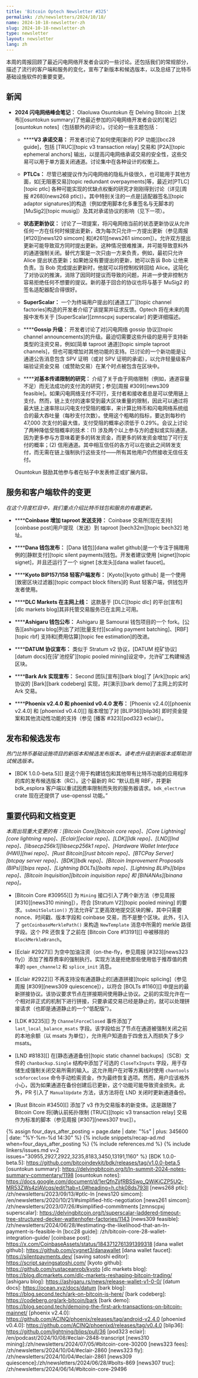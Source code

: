 ```yaml
---
title: 'Bitcoin Optech Newsletter #325'
permalink: /zh/newsletters/2024/10/18/
name: 2024-10-18-newsletter-zh
slug: 2024-10-18-newsletter-zh
type: newsletter
layout: newsletter
lang: zh
---
```

本周的周报回顾了最近闪电网络开发者会议的一些讨论。还包括我们的常规部分，描述了流行的客户端和服务的变化，宣布了新版本和候选版本，以及总结了比特币基础设施软件的重要变更。

## 新闻

- **<!--ln-summit-2024-notes-->2024 闪电网络峰会笔记：** Olaoluwa Osuntokun 在 Delving Bitcoin 上[发布][osuntokun summary]了他最近参加的闪电网络开发者会议的[笔记][osuntokun notes]（包括额外的评论）。讨论的一些主题包括：

  - **<!--version-3-commitment-transactions-->****V3 承诺交易：** 开发者讨论了如何使用[新的 P2P 功能][bcc28 guide]，包括 [TRUC][topic v3 transaction relay] 交易和 [P2A][topic ephemeral anchors] 输出，以提高闪电网络承诺交易的安全性，这些交易可以用于单方面关闭通道。讨论集中在各种设计的权衡上。

  - **PTLCs：** 尽管已被提议作为闪电网络的隐私升级很久，也可能用于其他方面，如[无阻塞交易][topic redundant overpayments]等，最近对[PTLC][topic ptlc] 各种可能实现的优缺点权衡的研究才刚刚得到讨论（详见[周报 #268](news268 ptlc)）。其中特别关注的一点是[适配器签名][topic adaptor signatures]的构造（例如使用脚本化多重签名与无脚本的 [MuSig2][topic musig]）及其对承诺协议的影响（见下一项）。

  - **<!--state-update-protocol-->状态更新协议：** 讨论了一项提案，将闪电网络当前的状态更新协议从允许任何一方在任何时候提出更新，改为每次只允许一方提出更新（参见周报 [#120][news120 simcom] 和[#261][news261 simcom]）。允许双方提出更新可能导致双方同时提出更新。这种情况很难推演，并可能导致意料外的通道强制关闭。替代方案是一次只由一方来负责，例如，最初只允许 Alice 提出状态更新；如果她没有要提出的更新，她可以告诉 Bob 让他来负责。当 Bob 完成提出更新时，他就可以将控制权转回给 Alice。这简化了对协议的推演，消除了因同时提议而导致的问题，并进一步使非控制方容易拒绝任何不想要的提议。新的基于回合的协议也将与基于 MuSig2 的签名适配器配合得很好。

  - **SuperScalar：** 一个为终端用户提出的[通道工厂][topic channel factories]构造的开发者介绍了该提案并征求反馈。Optech 将在未来的周报中发布关于 [SuperScalar][zmnscpxj superscalar] 的更详细描述。

  - **<!--gossip-upgrade-->****Gossip 升级：** 开发者讨论了对[闪电网络 gossip 协议][topic channel announcements]的升级。最迫切需要这些升级的是用于支持新类型的注资交易，例如[简单 taproot 通道][topic simple taproot channels]，但也可能增加对其他功能的支持。已讨论的一个新功能是让通道公告消息包含 SPV 证明（或对 SPV 证明的承诺），以允许轻量级客户端验证资金交易（或赞助交易）在某个时点被包含在区块中。

  - **<!--research-on-fundamental-delivery-limits-->****对基本传递限制的研究：** 介绍了关于由于网络限制（例如，通道容量不足）而无法成功的支付流的研究；参见[周报 #309][news309 feasible]。如果闪电网络支付不可行，支付者和接收者总是可以使用链上支付。然而，链上支付的速率受到最大区块重量的限制，因此可以通过将最大链上速率除以闪电支付受阻的概率，来计算比特币和闪电网络系统组合的最大吞吐量（每秒支付次数）。使用这个粗略的指标，要达到每秒约 47,000 次支付的最大值，支付受阻的概率必须低于 0.29%。会议上讨论了两种降低受阻概率的技术：(1) 涉及两个以上参与方的虚拟或实际通道。因为更多参与方意味着更多的转发资金，而更多的转发资金增加了可行支付的概率；(2) 信用通道。其中相互信任的各方可以在彼此之间转发支付，而无需在链上强制执行这些支付——所有其他用户仍然接收无信任支付。

  Osuntokun 鼓励其他参与者在帖子中发表修正或扩展内容。

## 服务和客户端软件的变更

*在这个月度栏目中，我们重点介绍比特币钱包和服务的有趣更新。*

- **<!--coinbase-adds-taproot-send-support-->****Coinbase 增加 taproot 发送支持：**
  Coinbase 交易所[现在支持][coinbase post]用户提现（发送）到 taproot [bech32m][topic bech32] 地址。

- **<!--dana-wallet-released-->****Dana 钱包发布：**
  [Dana 钱包][dana wallet github]是一个专注于捐赠用例的[静默支付][topic silent payments]钱包。开发者建议使用 [signet][topic signet]，并且还运行了一个 signet [水龙头][dana wallet faucet]。

- **<!--kyoto-bip157-158-light-client-released-->****Kyoto BIP157/158 轻客户端发布：**
  [Kyoto][kyoto github] 是一个使用[致密区块过滤器][topic compact block filters]的 Rust 轻客户端，供钱包开发者使用。

- **<!--dlc-markets-launches-on-mainnet-->****DLC Markets 在主网上线：**
  这款基于 [DLC][topic dlc] 的平台[宣布][dlc markets blog]其非托管交易服务已在主网上可用。

- **<!--ashigaru-wallet-announced-->****Ashigaru 钱包公布：**
  Ashigaru 是 Samourai 钱包项目的一个 fork。[公告][ashigaru blog]列出了对[批量支付][scaling payment batching]、[RBF][topic rbf] 支持和[费用估算][topic fee estimation]的改进。

- **<!--datum-protocol-announced-->****DATUM 协议宣布：**
  类似于 Stratum v2 协议，[DATUM 挖矿协议][datum docs]在[矿池挖矿][topic pooled mining]设定中，允许矿工构建候选区块。

- **<!--bark-ark-implementation-announced-->****Bark Ark 实现宣布：**
  Second 团队[宣布][bark blog]了 [Ark][topic ark] 协议的 [Bark][bark codeberg] 实现，并[演示][bark demo]了主网上的实时 Ark 交易。

- **<!--phoenix-v2-4-0-and-phoenixd-v0-4-0-released-->****Phoenix v2.4.0 和 phoenixd v0.4.0 发布：**
  [Phoenix v2.4.0][phoenix v2.4.0] 和 [phoenixd v0.4.0][] 版本增加了对 [BLIP36][blip36] 即时资金提案和其他流动性功能的支持（参见 [播客 #323][pod323 eclair]）。

## 发布和候选发布

*热门比特币基础设施项目的新版本和候选发布版本。请考虑升级到新版本或帮助测试候选版本。*

- [BDK 1.0.0-beta.5][] 是这个用于构建钱包和其他带有比特币功能的应用程序的库的发布候选版本（RC）。这个最新的 RC “默认启用 RBF，并更新 bdk_esplora 客户端以重试因费率限制而失败的服务器请求。`bdk_electrum` crate 现在还提供了 use-openssl 功能。”

## 重要代码和文档变更

_本周出现重大变更的有：[Bitcoin Core][bitcoin core repo]、[Core Lightning][core lightning repo]、[Eclair][eclair repo]、[LDK][ldk repo]、[LND][lnd repo]、[libsecp256k1][libsecp256k1 repo]、[Hardware Wallet Interface (HWI)][hwi repo]、[Rust Bitcoin][rust bitcoin repo]、[BTCPay Server][btcpay server repo]、[BDK][bdk repo]、[Bitcoin Improvement Proposals (BIPs)][bips repo]、[Lightning BOLTs][bolts repo]、[Lightning BLIPs][blips repo]、[Bitcoin Inquisition][bitcoin inquisition repo] 和 [BINANAs][binana repo]。_

- [Bitcoin Core #30955][] 为 `Mining` 接口引入了两个新方法（参见周报 [#310][news310 mining]），符合 [Stratum V2][topic pooled mining] 的要求。`submitSolution()` 方法允许矿工更高效地提交区块的解，其中只需要 nonce、时间戳、版本字段和 coinbase 交易，而不是整个区块。此外，引入了 `getCoinbaseMerklePath()` 来构造 `NewTemplate` 消息中所需的 merkle 路径字段。这个 PR 还恢复了之前在 [Bitcoin Core #13191][] 中被移除的 `BlockMerkleBranch`。

- [Eclair #2927][] 为空中加油注资（on-the-fly，参见周报 [#323][news323 fly]）添加了推荐费率的强制执行。实现方法是拒绝那些使用低于推荐值的费率的 `open_channel2` 和 `splice_init` 消息。

- [Eclair #2922][] 不再支持没有通道静止的[通道拼接][topic splicing]（参见周报 [#309][news309 quiescence]），以符合 [BOLTs #1160][] 中提出的最新拼接协议。该协议要求节点在拼接期间使用静止协议。之前的实现允许在一个相对非正式的机制下进行拼接，只要承诺交易已经是静止的，就可以处理拼接请求（也即是通道静止的一个“低配版”）。

- [LDK #3235][] 为 `ChannelForceClosed` 事件添加了 `last_local_balance_msats` 字段。该字段给出了节点在通道被强制关闭之前的本地余额（以 msats 为单位），允许用户知道由于四舍五入而损失了多少 msats。

- [LND #8183][] 在[静态通道备份][topic static channel backups]（SCB）文件的 `chanbackup.Single` 结构中添加了可选的 `CloseTxInputs` 字段，用于存储生成强制关闭交易所需的输入。这允许用户在对等方离线时使用 `chantools scbforceclose` 命令手动检索资金，作为最终恢复选项。然而，用户应该格外小心，因为如果通道在备份创建后已更新，这个功能可能导致资金损失。此外，PR 引入了 `ManualUpdate` 方法，该方法将在 LND 关闭时更新通道备份。

- [Rust Bitcoin #3450][] 添加了 v3 作为交易版本的新变体。这是跟随了 Bitcoin Core 将[确认前拓扑限制 (TRUC)][topic v3 transaction relay] 交易作为标准的脚本（参见周报 [#307][news307 truc]）。

{% assign four_days_after_posting = page.date | date: "%s" | plus: 345600 | date: "%Y-%m-%d 14:30" %}
{% include snippets/recap-ad.md when=four_days_after_posting %}
{% include references.md %}
{% include linkers/issues.md v=2 issues="30955,2927,2922,3235,8183,3450,13191,1160" %}
[BDK 1.0.0-beta.5]: https://github.com/bitcoindevkit/bdk/releases/tag/v1.0.0-beta.5
[osuntokun summary]: https://delvingbitcoin.org/t/ln-summit-2024-notes-summary-commentary/1198
[osuntokun notes]: https://docs.google.com/document/d/1erQfnZjjfRBSSwo_QWiKiCZP5UQ-MR53ZWs4zIAVcqs/edit?tab=t.0#heading=h.chk08ds793ll
[news268 ptlc]: /zh/newsletters/2023/09/13/#ptlc-ln
[news120 simcom]: /en/newsletters/2020/10/21/#simplified-htlc-negotiation
[news261 simcom]: /zh/newsletters/2023/07/26/#simplified-commitments
[zmnscpxj superscalar]: https://delvingbitcoin.org/t/superscalar-laddered-timeout-tree-structured-decker-wattenhofer-factories/1143
[news309 feasible]: /zh/newsletters/2024/06/28/#estimating-the-likelihood-that-an-ln-payment-is-feasible-ln
[bcc28 guide]: /zh/bitcoin-core-28-wallet-integration-guide/
[coinbase post]: https://x.com/CoinbaseAssets/status/1843712761391399318
[dana wallet github]: https://github.com/cygnet3/danawallet
[dana wallet faucet]: https://silentpayments.dev/
[saving satoshi editor]: https://script.savingsatoshi.com/
[kyoto github]: https://github.com/rustaceanrob/kyoto
[dlc markets blog]: https://blog.dlcmarkets.com/dlc-markets-reshaping-bitcoin-trading/
[ashigaru blog]: https://ashigaru.rs/news/release-wallet-v1-0-0/
[datum docs]: https://ocean.xyz/docs/datum
[bark blog]: https://blog.second.tech/ark-on-bitcoin-is-here/
[bark codeberg]: https://codeberg.org/ark-bitcoin/bark
[bark demo]: https://blog.second.tech/demoing-the-first-ark-transactions-on-bitcoin-mainnet/
[phoenix v2.4.0]: https://github.com/ACINQ/phoenix/releases/tag/android-v2.4.0
[phoenixd v0.4.0]: https://github.com/ACINQ/phoenixd/releases/tag/v0.4.0
[blip36]: https://github.com/lightning/blips/pull/36
[pod323 eclair]: /en/podcast/2024/10/08/#eclair-2848-transcript
[news310 mining]:/zh/newsletters/2024/07/05/#bitcoin-core-30200
[news323 fees]: /zh/newsletters/2024/10/04/#eclair-2860
[news323 fly]: /zh/newsletters/2024/10/04/#eclair-2861
[news309 quiescence]:/zh/newsletters/2024/06/28/#bolts-869
[news307 truc]: /zh/newsletters/2024/06/14/#bitcoin-core-29496
